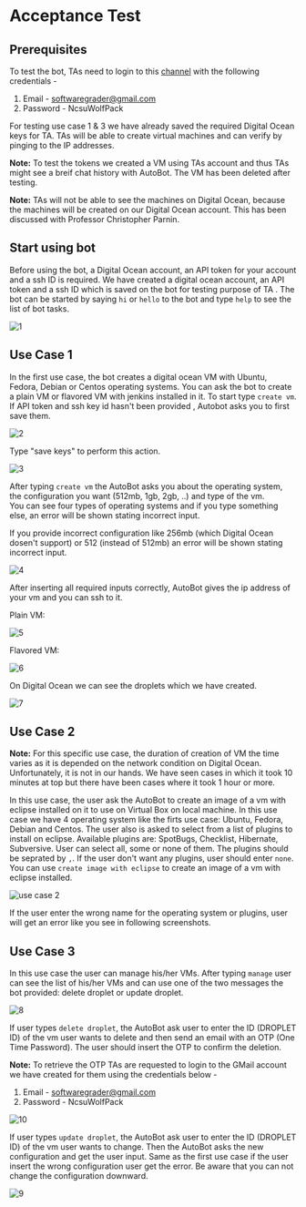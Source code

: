# Acceptance Test

## Prerequisites

To test the bot, TAs need to login to this [channel](https://csc510-autobot.slack.com/messages/D86PYAK51/) with the following credentials -
1. Email - softwaregrader@gmail.com
2. Password - NcsuWolfPack

For testing use case 1 & 3 we have already saved the required Digital Ocean keys for TA. TAs will be able to create virtual machines and can verify by pinging to the IP addresses.

**Note:** To test the tokens we created a VM using TAs account and thus TAs might see a breif chat history with AutoBot. The VM has been deleted after testing.

**Note:** TAs will not be able to see the machines on Digital Ocean, because the machines will be created on our Digital Ocean account. This has been discussed with Professor Christopher Parnin.

## Start using bot
Before using the bot, a Digital Ocean account, an API token for your account and a ssh ID is required. We have created a digital ocean account, an API token and a ssh ID which is saved on the bot for testing purpose of TA .
The bot can be started by saying `````hi````` or `````hello````` to the bot and type `````help````` to see the list of bot tasks.

![1](https://media.github.ncsu.edu/user/7998/files/d7ff3c30-d467-11e7-9fd2-43ded0954b34)

## Use Case 1
In the first use case, the bot creates a digital ocean VM with Ubuntu, Fedora, Debian or Centos operating systems. You can ask the bot to create a plain VM or flavored VM with jenkins installed in it.
To start type `````create vm`````. If API token and ssh key id hasn't been provided , Autobot asks you to first save them.  

![2](https://media.github.ncsu.edu/user/7998/files/e5d46b8c-d467-11e7-94e2-15c055a483d6)

Type "save keys" to perform this action.  

![3](https://media.github.ncsu.edu/user/7998/files/f687744c-d467-11e7-8338-b35afb18f87e)  

After typing `````create vm````` the AutoBot asks you about the operating system, the configuration you want (512mb, 1gb, 2gb, ..) and type of the vm.  
You can see four types of operating systems and if you type something else, an error will be shown stating incorrect input.  

If you provide incorrect configuration like 256mb (which Digital Ocean dosen't support) or 512 (instead of 512mb) an error will be shown stating incorrect input.  

![4](https://media.github.ncsu.edu/user/7998/files/0db7f362-d468-11e7-826b-26155a33d578)  

After inserting all required inputs correctly, AutoBot gives the ip address of your vm and you can ssh to it.  

Plain VM:    

![5](https://media.github.ncsu.edu/user/7998/files/19f94e96-d468-11e7-979a-d8fa3a5731f9)    

Flavored VM:    

![6](https://media.github.ncsu.edu/user/7998/files/26161902-d468-11e7-8f1b-b6a5accf1df3)      
  
On Digital Ocean we can see the droplets which we have created.      

![7](https://media.github.ncsu.edu/user/7998/files/6add37d2-d468-11e7-950c-e4a6c794cfe9)    

## Use Case 2

**Note:** For this specific use case, the duration of creation of VM the time varies as it is depended on the network condition on Digital Ocean. Unfortunately, it is not in our hands. We have seen cases in which it took 10 minutes at top but there have been cases where it took 1 hour or more.    

In this use case, the user ask the AutoBot to create an image of a vm with eclipse installed on it to use on Virtual Box on local machine. In this use case we have 4 operating system like the firts use case: Ubuntu, Fedora, Debian and Centos. The user also is asked to select from a list of plugins to install on eclipse. Available plugins are: SpotBugs, Checklist, Hibernate, Subversive. User can select all, some or none of them. The plugins should be seprated by `````,`````. If the user don't want any plugins, user should enter `````none`````. You can use `````create image with eclipse````` to create an image of a vm with eclipse installed.

![use case 2](https://user-images.githubusercontent.com/32002357/33355590-10b9d076-d486-11e7-950a-d56e4b1b3270.png)

If the user enter the wrong name for the operating system or plugins, user will get an error like you see in following screenshots.

## Use Case 3

In this use case the user can manage his/her VMs. After typing `````manage````` user can see the list of his/her VMs and can use one of the two messages the bot provided: delete droplet or update droplet.  

![8](https://media.github.ncsu.edu/user/7998/files/7aa7bc50-d468-11e7-81b8-6011164fb4cf)  

If user types `````delete droplet`````, the AutoBot ask user to enter the ID (DROPLET ID) of the vm user wants to delete and then send an email with an OTP (One Time Password). The user should insert the OTP to confirm the deletion.

**Note:** To retrieve the OTP TAs are requested to login to the GMail account we have created for them using the credentials below - 
1. Email - softwaregrader@gmail.com
2. Password - NcsuWolfPack

![10](https://media.github.ncsu.edu/user/7998/files/7ac5946e-d468-11e7-823a-114ba8b94cf8)  

If user types `````update droplet`````, the AutoBot ask user to enter the ID (DROPLET ID) of the vm user wants to change. Then the AutoBot asks the new configuration and get the user input. Same as the first use case if the user insert the wrong configuration user get the error. Be aware that you can not change the configuration downward.  

![9](https://media.github.ncsu.edu/user/7998/files/7aea310c-d468-11e7-9f8c-74122e565410)  

